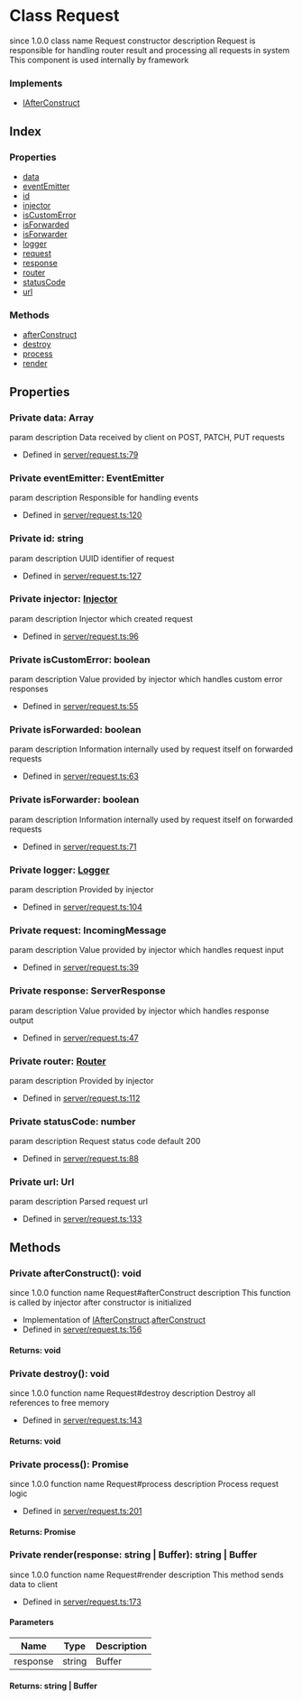 # Class Request
 since 1.0.0 class  name Request constructor  description 
Request is responsible for handling router result and processing all requests in system
This component is used internally by framework


### Implements
* [IAfterConstruct](../interfaces/_interfaces_iprovider_.iafterconstruct.md)

## Index

### Properties
* [data](_server_request_.request.md#data)
* [eventEmitter](_server_request_.request.md#eventemitter)
* [id](_server_request_.request.md#id)
* [injector](_server_request_.request.md#injector)
* [isCustomError](_server_request_.request.md#iscustomerror)
* [isForwarded](_server_request_.request.md#isforwarded)
* [isForwarder](_server_request_.request.md#isforwarder)
* [logger](_server_request_.request.md#logger)
* [request](_server_request_.request.md#request)
* [response](_server_request_.request.md#response)
* [router](_server_request_.request.md#router)
* [statusCode](_server_request_.request.md#statuscode)
* [url](_server_request_.request.md#url)

### Methods
* [afterConstruct](_server_request_.request.md#afterconstruct)
* [destroy](_server_request_.request.md#destroy)
* [process](_server_request_.request.md#process)
* [render](_server_request_.request.md#render)

## Properties

### Private data: Array<Buffer>
 param  description 
Data received by client on POST, PATCH, PUT requests

* Defined in [server/request.ts:79](https://github.com/igorzg/typeix/blob/master/src/server/request.ts#L79)


### Private eventEmitter: EventEmitter
 param  description 
Responsible for handling events

* Defined in [server/request.ts:120](https://github.com/igorzg/typeix/blob/master/src/server/request.ts#L120)


### Private id: string
 param  description 
UUID identifier of request

* Defined in [server/request.ts:127](https://github.com/igorzg/typeix/blob/master/src/server/request.ts#L127)


### Private injector: [Injector](_injector_injector_.injector.md)
 param  description 
Injector which created request

* Defined in [server/request.ts:96](https://github.com/igorzg/typeix/blob/master/src/server/request.ts#L96)


### Private isCustomError: boolean
 param  description 
Value provided by injector which handles custom error responses

* Defined in [server/request.ts:55](https://github.com/igorzg/typeix/blob/master/src/server/request.ts#L55)


### Private isForwarded: boolean
 param  description 
Information internally used by request itself on forwarded requests

* Defined in [server/request.ts:63](https://github.com/igorzg/typeix/blob/master/src/server/request.ts#L63)


### Private isForwarder: boolean
 param  description 
Information internally used by request itself on forwarded requests

* Defined in [server/request.ts:71](https://github.com/igorzg/typeix/blob/master/src/server/request.ts#L71)


### Private logger: [Logger](_logger_logger_.logger.md)
 param  description 
Provided by injector

* Defined in [server/request.ts:104](https://github.com/igorzg/typeix/blob/master/src/server/request.ts#L104)


### Private request: IncomingMessage
 param  description 
Value provided by injector which handles request input

* Defined in [server/request.ts:39](https://github.com/igorzg/typeix/blob/master/src/server/request.ts#L39)


### Private response: ServerResponse
 param  description 
Value provided by injector which handles response output

* Defined in [server/request.ts:47](https://github.com/igorzg/typeix/blob/master/src/server/request.ts#L47)


### Private router: [Router](_router_router_.router.md)
 param  description 
Provided by injector

* Defined in [server/request.ts:112](https://github.com/igorzg/typeix/blob/master/src/server/request.ts#L112)


### Private statusCode: number
 param  description 
Request status code default 200

* Defined in [server/request.ts:88](https://github.com/igorzg/typeix/blob/master/src/server/request.ts#L88)


### Private url: Url
 param  description 
Parsed request url

* Defined in [server/request.ts:133](https://github.com/igorzg/typeix/blob/master/src/server/request.ts#L133)


## Methods

### Private afterConstruct(): void
 since 1.0.0 function  name Request#afterConstruct description 
This function is called by injector after constructor is initialized
  
* Implementation of [IAfterConstruct](../interfaces/_interfaces_iprovider_.iafterconstruct.md).[afterConstruct](../interfaces/_interfaces_iprovider_.iafterconstruct.md#afterconstruct)
* Defined in [server/request.ts:156](https://github.com/igorzg/typeix/blob/master/src/server/request.ts#L156)

#### Returns: void

### Private destroy(): void
 since 1.0.0 function  name Request#destroy description 
Destroy all references to free memory
  
* Defined in [server/request.ts:143](https://github.com/igorzg/typeix/blob/master/src/server/request.ts#L143)

#### Returns: void

### Private process(): Promise
 since 1.0.0 function  name Request#process description 
Process request logic
  
* Defined in [server/request.ts:201](https://github.com/igorzg/typeix/blob/master/src/server/request.ts#L201)

#### Returns: Promise

### Private render(response: string | Buffer): string | Buffer
 since 1.0.0 function  name Request#render description 
This method sends data to client
  
* Defined in [server/request.ts:173](https://github.com/igorzg/typeix/blob/master/src/server/request.ts#L173)


#### Parameters

| Name | Type | Description |
| ---- | ---- | ---- |
| response | string | Buffer|  |

#### Returns: string | Buffer

